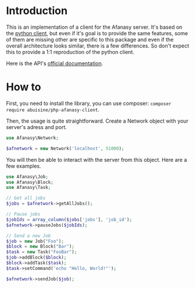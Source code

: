 # Introduction

This is an implementation of a client for the Afanasy server. It's based on the [python client](https://github.com/CGRU/cgru/blob/master/afanasy/python), but even if it's goal is to provide the same features, some of them are missing other are specific to this package and even if the overall architecture looks similar, there is a few differences. So don't expect this to provide a 1:1 reproduction of the python client.

Here is the API's [official documentation](https://cgru.info/afanasy/api).

# How to

First, you need to install the library, you can use composer: `composer require abuisine/php-afanasy-client`.

Then, the usage is quite straightforward. Create a Network object with your server's adress and port.

```php
use Afanasy\Network;

$afnetwork = new Network('localhost', 51000);
```

You will then be able to interact with the server from this object. Here are a few examples.

```php
use Afanasy\Job;
use Afanasy\Block;
use Afanasy\Task;

// Get all jobs
$jobs = $afnetwork->getAllJobs();

// Pause jobs
$jobIds = array_column($jobs['jobs'], 'job_id');
$afnetwork->pauseJobs($jobIds);

// Send a new Job
$job = new Job("Foo");
$block = new Block("Bar");
$task = new Task("FooBar");
$job->addBlock($block);
$block->addTask($task);
$task->setCommand('echo "Hello, World!"');

$afnetwork->sendJob($job);
```
